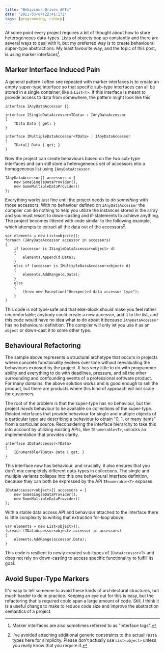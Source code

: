 ```yaml
---
title: "Behaviour Driven APIs"
date: "2021-03-07T22:41:17Z"
tags: [programming, csharp]
---
```


At some point every project requires a bit of thought about how to store heterogeneous data-types.
Lists of objects pop up constantly and there are several ways to deal with it, but my preferred way is to create behavioural super-type abstractions.
My least favourite way, and the topic of this post, is using marker interfaces[^1].

## Marker Interface Induced Pain
A general pattern I often see repeated with marker interfaces is to create an empty super-type interface so that specific sub-type interfaces can all be stored in a single container, like a `List<T>`.
If this interface is meant to provide access to data from somewhere, the pattern might look like this:

```
interface IAnyDataAccessor {}

interface ISingleDataAccessor<TData> : IAnyDataAccessor
{
    TData Data { get; }
}

interface IMultipleDataAccessor<TData> : IAnyDataAccessor
{
    TData[] Data { get; }
}
```

Now the project can create behaviours based on the two sub-type interfaces and can still store a heterogeneous set of accessors into a homogeneous list using `IAnyDataAccessor`.

```
IAnyDataAccessor[] accessors = {
    new SomeSingleDataProvider(),
    new SomeMultipleDataProvider()
};
```

Everything works just fine until the project needs to _do something_ with those accessors.
With no behaviour defined on `IAnyDataAccessor` the compiler can do nothing to help you utilize the instances stored in the array and you must resort to down-casting and if-statements to achieve anything.
The project becomes littered with code similar to the following example, which attempts to extract all the data out of the accessors[^2].

```
var elements = new List<object>();
foreach (IAnyDataAccessor accessor in accessors)
{
    if (accessor is ISingleDataAccessor<object> d)
    {
        elements.Append(d.Data);
    }
    else if (accessor is IMultipleDataAccessor<object> d)
    {
        elements.AddRange(d.Data);
    }
    else
    {
        throw new Exception("Unexpected data accessor type");
    }
}
```

This code is not type-safe and that else-block should make you feel rather uncomfortable; anybody could create a new accessor, add it to the list, and this code would have no idea what to do about it because `IAnyDataAccessor` has no behavioural definition.
The compiler will only let you use it as an `object` or down-cast it to some other type.

## Behavioural Refactoring
The sample above represents a structural archetype that occurs in projects where concrete functionality evolves over time without reevaluating the behaviours exposed by the project.
It has very little to do with programmer ability and everything to do with deadlines, pressure, and all the other surrounding and confounding events of a professional software product.
For many domains, the above solution _works_ and is good enough to sell the product, but there are products where this kind of approach will not scale for customers.

The root of the problem is that the super-type has no behaviour, but the project _needs_ behaviour to be available on collections of the super-type.
Related interfaces that provide behaviour for single and multiple objects of a particular type are describing a behaviour to obtain "0, 1, or many items" from a particular source.
Reconsidering the interface hierarchy to take this into account by utilizing existing APIs, like `IEnumerable<T>`, unlocks an implementation that provides clarity.

```
interface IDataAccessor<TData>
{
    IEnumerable<TData> Data { get; }
}
```

This interface now has behaviour, and crucially, it also ensures that you don't mix completely different data-types in collections.
The single and multiple variants collapse into this one behavioural interface definition, because they can both be expressed by the API `IEnumerable<T>` exposes.

```
IDataAccessor<object>[] accessors = {
    new SomeSingleDataProvider(),
    new SomeMultipleDataProvider()
};
```

With a stable data access API and behaviour attached to the interface there is little complexity to writing that extraction for-loop above.

```
var elements = new List<object>();
foreach (IDataAccessor<object> accessor in accessors)
{
    elements.AddRange(accessor.Data);
}
```

This code is resilient to newly created sub-types of `IDataAccessor<T>` and does not rely on down-casting to access specific functionality to fulfill its goal.

## Avoid Super-Type Markers
It's easy to tell someone to avoid these kinds of architectural structures, but much harder to do in practice.
Keeping an eye out for this is easy, but the refactoring that is required could span a large amount of code.
Still, I think it is a useful change to make to reduce code size and improve the abstraction semantics of a project.


[^1]: Marker interfaces are also sometimes referred to as "interface tags".
[^2]: I've avoided attaching additional generic constraints to the actual `TData` types here for simplicity. Please don't actually use `List<object>` unless you really know that you require it.
